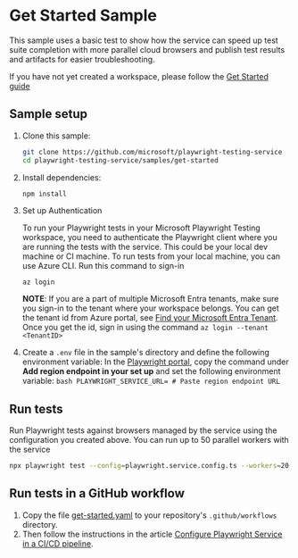 # Get Started Sample 

This sample uses a basic test to show how the service can speed up test suite completion with more parallel cloud browsers and publish test results and artifacts for easier troubleshooting.


If you have not yet created a workspace, please follow the [Get Started guide](../../README.md#get-started)


## Sample setup
1. Clone this sample:
    ```bash
    git clone https://github.com/microsoft/playwright-testing-service
    cd playwright-testing-service/samples/get-started
    ```

1. Install dependencies:
    ```bash
    npm install
    ```

1. Set up Authentication 

    To run your Playwright tests in your Microsoft Playwright Testing workspace, you need to authenticate the Playwright client where you are running the tests with the service. This could be your local dev machine or CI machine. To run tests from your local machine, you can use Azure CLI. Run this command to sign-in 
    
    ```CLI
    az login
    ```
    **NOTE**: If you are a part of multiple Microsoft Entra tenants, make sure you sign-in to the tenant where your workspace belongs. You can get the tenant id from Azure portal, see [Find your Microsoft Entra Tenant](https://learn.microsoft.com/en-us/azure/azure-portal/get-subscription-tenant-id#find-your-microsoft-entra-tenant). Once you get the id, sign in using the command `az login --tenant <TenantID>`

1. Create a `.env` file in the sample's directory and define the following environment variable: 
   In the [Playwright portal](https://aka.ms/mpt/portal), copy the command under **Add region endpoint in your set up** and set the following environment variable:
        ```bash
        PLAYWRIGHT_SERVICE_URL= # Paste region endpoint URL
        ```

## Run tests

Run Playwright tests against browsers managed by the service using the configuration you created above. You can run up to 50 parallel workers with the service

```bash
npx playwright test --config=playwright.service.config.ts --workers=20
```

## Run tests in a GitHub workflow
1. Copy the file [get-started.yaml](.github/workflows/get-started.yml) to your repository's `.github/workflows` directory. 
1. Then follow the instructions in the article [Configure Playwright Service in a CI/CD pipeline](https://aka.ms/mpt/configure-pipeline).
